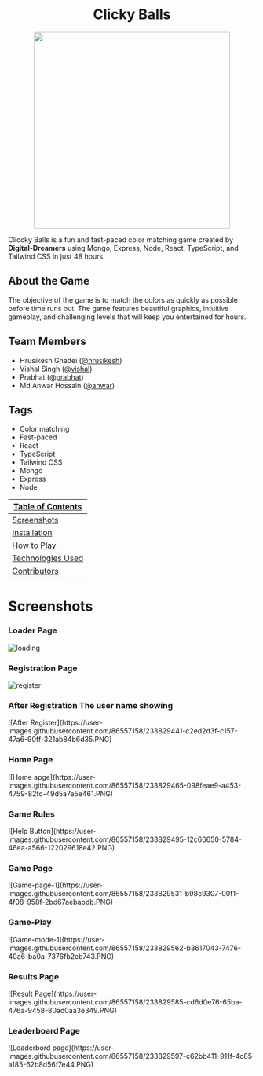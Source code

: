 <div align="center"><h1>Clicky Balls</h1></div>


<p align="center"><img src="https://user-images.githubusercontent.com/86557158/230982198-dd56e6c5-f862-4135-89ae-5b8ab8fc3bc8.png" width="400"></p>

Cliccky Balls is a fun and fast-paced color matching game created by **Digital-Dreamers** using Mongo, Express, Node, React, TypeScript, and Tailwind CSS in just 48 hours. 

## About the Game

The objective of the game is to match the colors as quickly as possible before time runs out. The game features beautiful graphics, intuitive gameplay, and challenging levels that will keep you entertained for hours.

## Team Members

- Hrusikesh Ghadei ([@hrusikesh](https://github.com/hrusikesh8280))
- Vishal Singh ([@vishal](https://github.com/vishal-git9))
- Prabhat ([@prabhat](https://github.com/ParbhatKataria1))
- Md Anwar Hossain ([@anwar](https://github.com/anwarjitme))

## Tags

- Color matching
- Fast-paced
- React
- TypeScript
- Tailwind CSS
- Mongo
- Express
- Node

| [Table of Contents](#table-of-contents) |
| ------- |
| [Screenshots](#screenshots) |
| [Installation](#installation) |
| [How to Play](#how-to-play) |
| [Technologies Used](#technologies-used) |
| [Contributors](#contributors) |



<h1>Screenshots</h1>
<h3>Loader Page</h3>

![loading](https://user-images.githubusercontent.com/86557158/233829072-c8a80107-638a-423b-a8e0-ff47ef0593ef.PNG)
<h3>Registration Page</h3>

![register](https://user-images.githubusercontent.com/86557158/233829401-e4a54b81-455e-42ff-a866-233f489a7188.PNG)


<h3>After Registration The user name showing</h3>
![After Register](https://user-images.githubusercontent.com/86557158/233829441-c2ed2d3f-c157-47a6-90ff-321ab84b6d35.PNG)

<h3>Home Page</h3>
![Home apge](https://user-images.githubusercontent.com/86557158/233829465-098feae9-a453-4759-82fc-49d5a7e5e461.PNG)

<h3>Game Rules</h3>
![Help Button](https://user-images.githubusercontent.com/86557158/233829495-12c66650-5784-46ea-a566-122029618e42.PNG)

<h3>Game Page</h3>
![Game-page-1](https://user-images.githubusercontent.com/86557158/233829531-b98c9307-00f1-4f08-958f-2bd67aebabdb.PNG)

<h3>Game-Play</h3>
![Game-mode-1](https://user-images.githubusercontent.com/86557158/233829562-b3617043-7476-40a6-ba0a-7376fb2cb743.PNG)

<h3>Results Page</h3>
![Result Page](https://user-images.githubusercontent.com/86557158/233829585-cd6d0e76-65ba-476a-9458-80ad0aa3e349.PNG)

<h3>Leaderboard Page</h3>
![Leaderbord page](https://user-images.githubusercontent.com/86557158/233829597-c62bb411-911f-4c85-a185-62b8d56f7e44.PNG)






